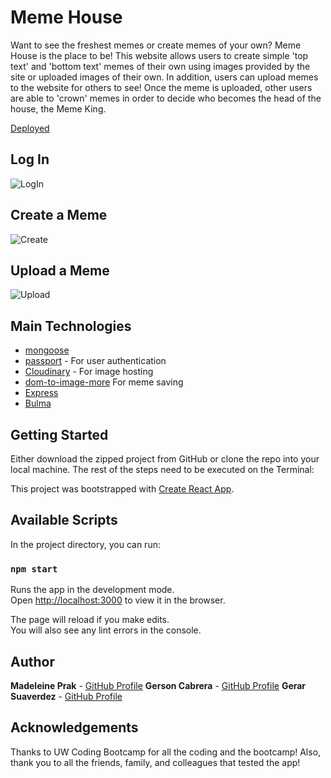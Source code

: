 # Meme House

Want to see the freshest memes or create memes of your own? Meme House is the place to be! This website allows users to create simple 'top text' and 'bottom text' memes of their own using images provided by the site or uploaded images of their own. In addition, users can upload memes to the website for others to see! Once the meme is uploaded, other users are able to 'crown' memes in order to decide who becomes the head of the house, the Meme King.

[Deployed]()

## Log In
![LogIn](https://user-images.githubusercontent.com/47680567/72858794-cd83dd00-3c76-11ea-83a9-aab12cd2a5a9.gif)

## Create a Meme
![Create](https://user-images.githubusercontent.com/47680567/72858797-ceb50a00-3c76-11ea-8dc0-508bf00e8057.gif)

## Upload a Meme
![Upload](https://user-images.githubusercontent.com/47680567/72858800-cfe63700-3c76-11ea-8baa-31f33027c8b8.gif)


## Main Technologies
* [mongoose](https://mongoosejs.com/)
* [passport](https://cloudinary.com/) - For user authentication
* [Cloudinary](https://cloudinary.com/) - For image hosting
* [dom-to-image-more](https://www.npmjs.com/package/dom-to-image-more) For meme saving
* [Express](https://expressjs.com/)
* [Bulma](https://bulma.io/)


## Getting Started

Either download the zipped project from GitHub or clone the repo into your local machine.
The rest of the steps need to be executed on the Terminal:

This project was bootstrapped with [Create React App](https://github.com/facebook/create-react-app).

## Available Scripts

In the project directory, you can run:

### `npm start`

Runs the app in the development mode.<br />
Open [http://localhost:3000](http://localhost:3000) to view it in the browser.

The page will reload if you make edits.<br />
You will also see any lint errors in the console.


## Author

**Madeleine Prak** - [GitHub Profile](https://github.com/madeleineprak)
**Gerson Cabrera** - [GitHub Profile](https://github.com/ga-cabrera)
**Gerar Suaverdez** - [GitHub Profile](https://github.com/gerarjon)

## Acknowledgements

Thanks to UW Coding Bootcamp for all the coding and the bootcamp! Also, thank you to all the friends, family, and colleagues that tested the app!




